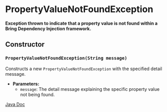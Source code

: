# PropertyValueNotFoundException

**Exception thrown to indicate that a property value is not found within a Bring Dependency Injection framework.**

## Constructor

### `PropertyValueNotFoundException(String message)`

Constructs a new `PropertyValueNotFoundException` with the specified detail message.

- **Parameters:**
    - `message`: The detail message explaining the specific property value not being found.

[Java Doc](https://yevgendemotestorganization.github.io/bring-core-javadoc/com/bobocode/bring/core/exception/PropertyValueNotFoundException.html)